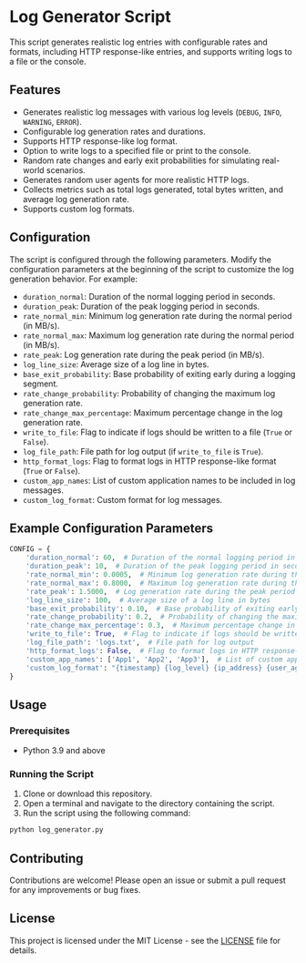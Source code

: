 # Log Generator Script

This script generates realistic log entries with configurable rates and formats, including HTTP response-like entries, and supports writing logs to a file or the console.

## Features

- Generates realistic log messages with various log levels (`DEBUG`, `INFO`, `WARNING`, `ERROR`).
- Configurable log generation rates and durations.
- Supports HTTP response-like log format.
- Option to write logs to a specified file or print to the console.
- Random rate changes and early exit probabilities for simulating real-world scenarios.
- Generates random user agents for more realistic HTTP logs.
- Collects metrics such as total logs generated, total bytes written, and average log generation rate.
- Supports custom log formats.

## Configuration

The script is configured through the following parameters. Modify the configuration parameters at the beginning of the script to customize the log generation behavior. For example:

- `duration_normal`: Duration of the normal logging period in seconds.
- `duration_peak`: Duration of the peak logging period in seconds.
- `rate_normal_min`: Minimum log generation rate during the normal period (in MB/s).
- `rate_normal_max`: Maximum log generation rate during the normal period (in MB/s).
- `rate_peak`: Log generation rate during the peak period (in MB/s).
- `log_line_size`: Average size of a log line in bytes.
- `base_exit_probability`: Base probability of exiting early during a logging segment.
- `rate_change_probability`: Probability of changing the maximum log generation rate.
- `rate_change_max_percentage`: Maximum percentage change in the log generation rate.
- `write_to_file`: Flag to indicate if logs should be written to a file (`True` or `False`).
- `log_file_path`: File path for log output (if `write_to_file` is `True`).
- `http_format_logs`: Flag to format logs in HTTP response-like format (`True` or `False`).
- `custom_app_names`: List of custom application names to be included in log messages.
- `custom_log_format`: Custom format for log messages.

## Example Configuration Parameters

```python
CONFIG = {
    'duration_normal': 60,  # Duration of the normal logging period in seconds
    'duration_peak': 10,  # Duration of the peak logging period in seconds
    'rate_normal_min': 0.0005,  # Minimum log generation rate during the normal period (in MB/s)
    'rate_normal_max': 0.8000,  # Maximum log generation rate during the normal period (in MB/s)
    'rate_peak': 1.5000,  # Log generation rate during the peak period (in MB/s)
    'log_line_size': 100,  # Average size of a log line in bytes
    'base_exit_probability': 0.10,  # Base probability of exiting early during a logging segment
    'rate_change_probability': 0.2,  # Probability of changing the maximum log generation rate
    'rate_change_max_percentage': 0.3,  # Maximum percentage change in the log generation rate
    'write_to_file': True,  # Flag to indicate if logs should be written to a file
    'log_file_path': 'logs.txt',  # File path for log output
    'http_format_logs': False,  # Flag to format logs in HTTP response-like format
    'custom_app_names': ['App1', 'App2', 'App3'],  # List of custom application names
    'custom_log_format': "{timestamp} {log_level} {ip_address} {user_agent} {message}"  # Custom log format
}

```

## Usage

### Prerequisites

- Python 3.9 and above

### Running the Script

1. Clone or download this repository.
2. Open a terminal and navigate to the directory containing the script.
3. Run the script using the following command:

```bash
python log_generator.py

```

## Contributing

Contributions are welcome! Please open an issue or submit a pull request for any improvements or bug fixes.

## License

This project is licensed under the MIT License - see the [LICENSE](LICENSE) file for details.
